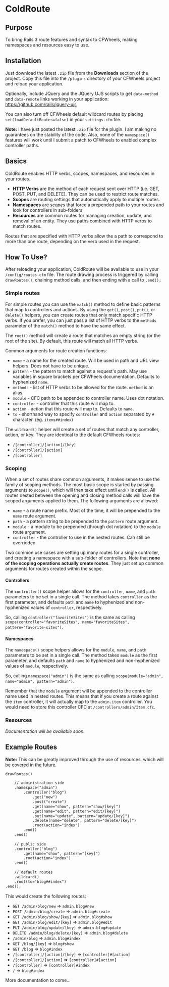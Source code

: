 # ColdRoute

## Purpose

To bring Rails 3 route features and syntax to CFWheels, making namespaces and resources easy to use.

## Installation

Just download the latest ```.zip``` file from the __Downloads__ section of the project. Copy this file into the ```/plugins``` directory of your CFWheels project and reload your application.

Optionally, include JQuery and the JQuery UJS scripts to get ```data-method``` and ```data-remote``` links working in your application: https://github.com/rails/jquery-ujs

You can also turn off CFWheels default wildcard routes by placing ```set(loadDefaultRoutes=false)``` in your ```settings.cfm``` file.

__Note:__ I have just posted the latest ```.zip``` file for the plugin. I am making no guarantees on the stability of the code. Also, none of the ```namespace()``` features will work until I submit a patch to CFWheels to enabled complex controller paths.

## Basics

ColdRoute enables HTTP verbs, scopes, namespaces, and resources in your routes.

* __HTTP Verbs__ are the method of each request sent over HTTP (i.e. GET, POST, PUT, and DELETE). They can be used to restrict route matches.
* __Scopes__ are routing settings that automatically apply to multiple routes.
* __Namespaces__ are _scopes_ that force a prepended path to your routes and look for controllers in sub-folders
* __Resources__ are common routes for managing creation, update, and removal of an entity. They use paths combined with HTTP verbs to match routes.

Routes that are specified with HTTP verbs allow the a path to correspond to more than one route, depending on the verb used in the request.

## How To Use?

After reloading your application, ColdRoute will be available to use in your ```/config/routes.cfm``` file. The route drawing process is triggered by calling ```drawRoutes()```, chaining method calls, and then ending with a call to ```.end();```

### Simple routes

For simple routes you can use the ```match()``` method to define basic patterns that map to controllers and actions. By using the ```get()```, ```post()```, ```put()```, or ```delete()``` helpers, you can create routes that only match specific HTTP verbs. If you prefer, you can just pass a list of HTTP verbs to the ```methods``` parameter of the ```match()``` method to have the same effect.

The ```root()``` method will create a route that matches an empty string (or the root of the site). By default, this route will match all HTTP verbs.

Common arguments for route creation functions:

* ```name``` - a name for the created route. Will be used in path and URL view helpers. Does not have to be unique.
* ```pattern``` - the pattern to match against a request's path. May use variables in square brackets per CFWheels documentation. Defaults to hyphenized ```name```.
* ```methods``` - list of HTTP verbs to be allowed for the route. ```method``` is an alias.
* ```module``` - CFC path to be appended to controller name. Uses dot notation.
* ```controller``` - controller that this route will map to.
* ```action``` - action that this route will map to. Defaults to ```name```.
* ```to``` - shorthand way to specify ```controller``` and ```action``` separated by ```#``` character. (eg. ```items##index```)

The ```wildcard()``` helper will create a set of routes that match any controller, action, or key. They are identical to the default CFWheels routes:

* ```/[controller]/[action]/[key]```
* ```/[controller]/[action]```
* ```/[controller]```

### Scoping

When a set of routes share common arguments, it makes sense to use the family of scoping methods. The most basic scope is started by passing arguments to ```scope()```, which will then take effect until ```end()``` is called. All routes nested between the opening and closing method calls will have the scoped arguments applied to them. The following arguments are allowed:

* ```name``` - a route name prefix. Most of the time, it will be prepended to the ```name``` route argument.
* ```path``` - a pattern string to be prepended to the ```pattern``` route argument.
* ```module``` - a module to be prepended (through dot notation) to the ```module``` route argument.
* ```controller``` - the controller to use in the nested routes. Can still be overridden.

Two common use cases are setting up many routes for a single controller, and creating a namespace with a sub-folder of controllers. Note that __none of the scoping operations actually create routes__. They just set up common arguments for routes created within the scope.

#### Controllers

The ```controller()``` scope helper allows for the ```controller```, ```name```, and ```path``` parameters to be set in a single call. The method takes ```controller``` as the first parameter, and defaults ```path``` and ```name``` to hyphenized and non-hyphenized values of ```controller```, respectively.

So, calling ```controller("favoriteSites")``` is the same as calling ```scope(controller="favoriteSites", name="favoriteSites", pattern="favorite-sites")```.

#### Namespaces

The ```namespace()``` scope helpers allows for the ```module```, ```name```, and ```path``` parameters to be set in a single call. The method takes ```module``` as the first parameter, and defaults ```path``` and ```name``` to hyphenized and non-hyphenized values of ```module```, respectively.

So, calling ```namespace("admin")``` is the same as calling ```scope(module="admin", name="admin", pattern="admin")```.

Remember that the ```module``` argument will be appended to the controller name used in nested routes. This means that if you create a route against the ```item``` controller, it will actually map to the ```admin.item``` controller. You would need to store this controller CFC at ```/controllers/admin/Item.cfc```.

### Resources

_Documentation will be available soon._

## Example Routes

__Note:__ This can be greatly improved through the use of resources, which will be covered in the future.

```coldfusion
drawRoutes()

	// administration side
	.namespace("admin")
		.controller("blog")
			.get("new")
			.post("create")
			.get(name="show", pattern="show/[key]")
			.get(name="edit", pattern="edit/[key]")
			.put(name="update", pattern="update/[key]")
			.delete(name="delete", pattern="delete/[key]")
			.root(action="index")
		.end()
	.end()
	
	// public side
	.controller("blog")
		.get(name="show", pattern="[key]")
		.root(action="index")
	.end()
	
	// default routes
	.wildcard()
	.root(to="blog##index")
.end();
```

This would create the following routes:

* ```GET /admin/blog/new``` => ```admin.blog#new```
* ```POST /admin/blog/create``` => ```admin.blog#create```
* ```GET /admin/blog/show/[key]``` => ```admin.blog#show```
* ```GET /admin/blog/edit/[key]``` => ```admin.blog#edit```
* ```PUT /admin/blog/update/[key]``` => ```admin.blog#update```
* ```DELETE /admin/blog/delete/[key]``` => ```admin.blog#delete```
* ```/admin/blog``` => ```admin.blog#index```
* ```GET /blog/[key]``` => ```blog#show```
* ```GET /blog``` => ```blog#index```
* ```/[controller]/[action]/[key]``` => ```[controller]#[action]```
* ```/[controller]/[action]``` => ```[controller]#[action]```
* ```/[controller]``` => ```[controller]#index```
* ```/``` => ```blog#index```

More documentation to come...
